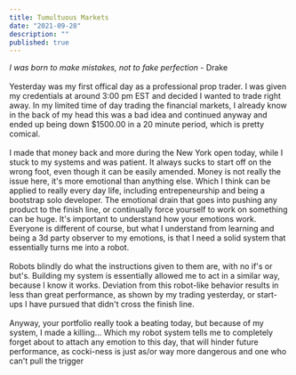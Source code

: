 ```yaml
---
title: Tumultuous Markets
date: "2021-09-28"
description: ""
published: true
---
```


_I was born to make mistakes, not to fake perfection_ - Drake
\
\
Yesterday was my first offical day as a professional prop trader. I was given my credentials at around 3:00 pm EST and decided I wanted to trade right away. In my limited time of day trading the financial markets, I already know in the back of my head this was a bad idea and continued anyway and ended up being down \$1500.00 in a 20 minute period, which is pretty comical.
\
\
I made that money back and more during the New York open today, while I stuck to my systems and was patient. It always sucks to start off on the wrong foot, even though it can be easily amended. Money is not really the issue here, it's more emotional than anything else. Which I think can be applied to really every day life, including entrepeneurship and being a bootstrap solo developer. The emotional drain that goes into pushing any product to the finish line, or continually force yourself to work on something can be huge. It's important to understand how your emotions work. Everyone is different of course, but what I understand from learning and being a 3d party observer to my emotions, is that I need a solid system that essentially turns me into a robot.
\
\
Robots blindly do what the instructions given to them are, with no if's or but's. Building my system is essentially allowed me to act in a similar way, because I know it works. Deviation from this robot-like behavior results in less than great performance, as shown by my trading yesterday, or start-ups I have pursued that didn't cross the finish line.
\
\
Anyway, your portfolio really took a beating today, but because of my system, I made a killing... Which my robot system tells me to completely forget about to attach any emotion to this day, that will hinder future performance, as cocki-ness is just as/or way more dangerous and one who can't pull the trigger
